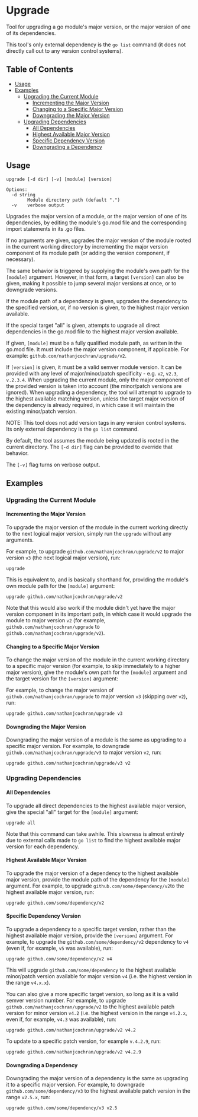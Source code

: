 # Upgrade

Tool for upgrading a go module's major version, or the major version of one of
its dependencies.

This tool's only external dependency is the `go list` command (it does not
directly call out to any version control systems).

<!-- doctoc README.md --github --title '## Table of Contents' -->
<!-- START doctoc generated TOC please keep comment here to allow auto update -->
<!-- DON'T EDIT THIS SECTION, INSTEAD RE-RUN doctoc TO UPDATE -->
## Table of Contents

- [Usage](#usage)
- [Examples](#examples)
  - [Upgrading the Current Module](#upgrading-the-current-module)
    - [Incrementing the Major Version](#incrementing-the-major-version)
    - [Changing to a Specific Major Version](#changing-to-a-specific-major-version)
    - [Downgrading the Major Version](#downgrading-the-major-version)
  - [Upgrading Dependencies](#upgrading-dependencies)
    - [All Dependencies](#all-dependencies)
    - [Highest Available Major Version](#highest-available-major-version)
    - [Specific Dependency Version](#specific-dependency-version)
    - [Downgrading a Dependency](#downgrading-a-dependency)

<!-- END doctoc generated TOC please keep comment here to allow auto update -->


## Usage

```
upgrade [-d dir] [-v] [module] [version]

Options:
  -d string
    	Module directory path (default ".")
  -v	verbose output
```

Upgrades the major version of a module, or the major version of one of its
dependencies, by editing the module's go.mod file and the corresponding import
statements in its .go files.

If no arguments are given, upgrades the major version of the module rooted in
the current working directory by incrementing the major version component of
its module path (or adding the version component, if necessary).

The same behavior is triggered by supplying the module's own path for the
`[module]` argument. However, in that form, a target `[version]` can also be
given, making it possible to jump several major versions at once, or to
downgrade versions.

If the module path of a dependency is given, upgrades the dependency to the
specified version, or, if no version is given, to the highest major version
available.

If the special target "all" is given, attempts to upgrade all direct
dependencies in the go.mod file to the highest major version available.

If given, `[module]` must be a fully qualified module path, as written in the
go.mod file. It must include the major version component, if applicable. For
example: `github.com/nathanjcochran/upgrade/v2`.

If `[version]` is given, it must be a valid semver module version. It can be
provided with any level of major/minor/patch specificity - e.g. `v2`, `v2.3`,
`v.2.3.4`. When upgrading the current module, only the major component of the
provided version is taken into account (the minor/patch versions are ignored).
When upgrading a dependency, the tool will attempt to upgrade to the highest
available matching version, unless the target major version of the dependency
is already required, in which case it will maintain the existing minor/patch
version.

NOTE: This tool does not add version tags in any version control systems. Its
only external dependency is the `go list` command.

By default, the tool assumes the module being updated is rooted in the current
directory. The `[-d dir]` flag can be provided to override that behavior.

The `[-v]` flag turns on verbose output.

## Examples

### Upgrading the Current Module

#### Incrementing the Major Version

To upgrade the major version of the module in the current working directly to
the next logical major version, simply run the `upgrade` without any arguments.

For example, to upgrade `github.com/nathanjcochran/upgrade/v2` to major
version `v3` (the next logical major version), run:

```
upgrade
```

This is equivalent to, and is basically shorthand for, providing the module's
own module path for the `[module]` argument:

```
upgrade github.com/nathanjcochran/upgrade/v2
```

Note that this would also work if the module didn't yet have the major version
component in its important path, in which case it would upgrade the module to
major version `v2` (for example, `github.com/nathanjcochran/upgrade` to
`github.com/nathanjcochran/upgrade/v2`).

#### Changing to a Specific Major Version

To change the major version of the module in the current working directory to a
specific major version (for example, to skip immediately to a higher major
version), give the module's own path for the `[module]` argument and the target
version for the `[version]` argument:

For example, to change the major version of `github.com/nathanjcochran/upgrade`
to major version `v3` (skipping over `v2`), run:

```
upgrade github.com/nathanjcochran/upgrade v3
```

#### Downgrading the Major Version

Downgrading the major version of a module is the same as upgrading to a specific
major version. For example, to downgrade `github.com/nathanjcochran/upgrade/v3`
to major version `v2`, run:

```
upgrade github.com/nathanjcochran/upgrade/v3 v2
```

### Upgrading Dependencies

#### All Dependencies

To upgrade all direct dependencies to the highest available major version, give
the special "all" target for the `[module]` argument:

```
upgrade all
```

Note that this command can take awhile. This slowness is almost entirely due to
external calls made to `go list` to find the highest available major version for
each dependency.

#### Highest Available Major Version

To upgrade the major version of a dependency to the highest available major
version, provide the module path of the dependency for the `[module]` argument.
For example, to upgrade `github.com/some/dependency/v2`to the highest available
major version, run:

```
upgrade github.com/some/dependency/v2
```

#### Specific Dependency Version

To upgrade a dependency to a specific target version, rather than the highest
available major version, provide the `[version]` argument. For example, to upgrade
the `github.com/some/dependency/v2` dependency to `v4` (even if, for example,
`v5` was available), run:

```
upgrade github.com/some/dependency/v2 v4
```

This will upgrade `github.com/some/dependency` to the highest available
minor/patch version available for major version `v4` (i.e. the highest version in
the range `v4.x.x`).

You can also give a more specific target version, so long as it is a valid
semver version number. For example, to upgrade
`github.com/nathanjcochran/upgrade/v2` to the highest available patch version
for minor version `v4.2` (i.e. the highest version in the range `v4.2.x`, even
if, for example, `v4.3` was available), run:

```
upgrade github.com/nathanjcochran/upgrade/v2 v4.2
```

To update to a specific patch version, for example `v.4.2.9`, run:

```
upgrade github.com/nathanjcochran/upgrade/v2 v4.2.9
```

#### Downgrading a Dependency

Downgrading the major version of a dependency is the same as upgrading it to a
specific major version. For example, to downgrade
`github.com/some/dependency/v3` to the highest available patch version in the
range `v2.5.x`, run:

```
upgrade github.com/some/dependency/v3 v2.5
```
